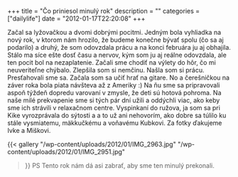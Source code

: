 +++
title = "Čo priniesol minulý rok"
description = ""
categories = ["dailylife"]
date = "2012-01-17T22:20:08"
+++

Začal sa lyžovačkou a dvomi dobrými pocitmi. Jedným bola vyhliadka na nový rok, v ktorom nám hrozilo, že budeme konečne bývať spolu (čo sa aj
podarilo) a druhý, že som odovzdala prácu a na konci februára ju aj obhajila. Stálo ma síce ešte
dosť času a nervov, kým som ju aj reálne odovzdala, ale ten pocit bol na nezaplatenie. Začali sme
chodiť na výlety do hôr, čo mi neuveriteľne chýbalo. Zlepšila som si nemčinu. Našla som si prácu.
Presťahovali sme sa. Začala som sa učiť hrať na gitare. No a čerešničkou na záver roka bola piata
návšteva až z Ameriky :) Na ňu sme sa pripravovali aspoň týždeň dopredu varovaní v zmysle, že deti
sú hotová pohroma. Na naše milé prekvapenie sme si tých pár dní užili a oddýchli viac, ako keby sme
ich strávili v relaxačnom centre. Vyspinkaní do ružova, ja som sa pri Kike vyrozprávala do sýtosti
a a to už ani nehovorím, ako dobre sa túlilo ku stále vysmiatemu, mäkkučkému a voňavému Kubkovi. Za
fotky ďakujeme Ivke a Miškovi.

{{< gallery
    "/wp-content/uploads/2012/01/IMG_2963.jpg"
    "/wp-content/uploads/2012/01/IMG_2951.jpg"
>}}
PS Tento rok nám dá asi zabrať, aby sme ten minulý prekonali.
